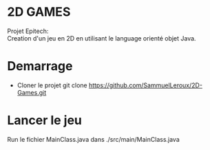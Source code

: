 # 2D GAMES

Projet Epitech:\
Creation d'un jeu en 2D en utilisant le language orienté objet Java.

# Demarrage
- Cloner le projet
git clone https://github.com/SammuelLeroux/2D-Games.git

# Lancer le jeu
Run le fichier MainClass.java dans ./src/main/MainClass.java